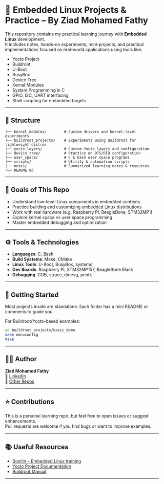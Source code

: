 # 🐧 Embedded Linux Projects & Practice – By Ziad Mohamed Fathy

This repository contains my practical learning journey with **Embedded Linux** development.  
It includes notes, hands-on experiments, mini-projects, and practical implementations focused on real-world applications using tools like:

- Yocto Project
- Buildroot
- U-Boot
- BusyBox
- Device Tree
- Kernel Modules
- System Programming in C
- GPIO, I2C, UART interfacing
- Shell scripting for embedded targets

---

## 📂 Structure

```
├── kernel_modules/        # Custom drivers and kernel-level experiments
├── buildroot_projects/    # Experiments using Buildroot for lightweight distros
├── yocto_layers/          # Custom Yocto layers and configuration
├── device_tree/           # Practice on DTS/DTB configuration
├── user_space/            # C & Bash user space programs
├── scripts/               # Utility & automation scripts
├── notes/                 # Summarized learning notes & resources
└── README.md
```

---

## 🎯 Goals of This Repo

- Understand low-level Linux components in embedded contexts
- Practice building and customizing embedded Linux distributions
- Work with real hardware (e.g. Raspberry Pi, BeagleBone, STM32MP1)
- Explore kernel space vs user space programming
- Master embedded debugging and optimization

---

## ⚙️ Tools & Technologies

- **Languages**: C, Bash
- **Build Systems**: Make, CMake
- **Linux Tools**: U-Boot, BusyBox, systemd
- **Dev Boards**: Raspberry Pi, STM32MP157, BeagleBone Black
- **Debugging**: GDB, strace, dmesg, printk

---

## 🚀 Getting Started

Most projects inside are standalone. Each folder has a mini README or comments to guide you.

For Buildroot/Yocto-based examples:
```bash
cd buildroot_projects/basic_demo
make menuconfig
make
```

---

## 👨‍💻 Author

**Ziad Mohamed Fathy**  
🔗 [LinkedIn](https://www.linkedin.com/in/ziad-fathy)  
📂 [Other Repos](https://github.com/ziadmohamed0)

---

## ⭐ Contributions

This is a personal learning repo, but feel free to open issues or suggest enhancements.  
Pull requests are welcome if you find bugs or want to improve examples.

---

## 📚 Useful Resources

- [Bootlin – Embedded Linux training](https://bootlin.com/training/)
- [Yocto Project Documentation](https://docs.yoctoproject.org/)
- [Buildroot Manual](https://buildroot.org/downloads/manual/manual.html)

---
